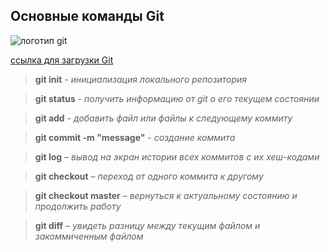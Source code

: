 ## Основные команды Git

![логотип git](git.jpg)

[ссылка для загрузки Git
](https://git-scm.com/downloads)

>**git init** - *инициализация локального репозитория*

>**git status** - *получить информацию от git о его текущем состоянии*

>**git add** - *добавить файл или файлы к следующему коммиту*

>**git commit -m "message"** - *создание коммита*

>**git log** – *вывод на экран истории всех коммитов с их хеш-кодами*

>**git checkout** – *переход от одного коммита к другому*

>__git checkout master__ – *вернуться к актуальному состоянию и продолжить работу*

>**git diff** – *увидеть разницу между текущим файлом и закоммиченным файлом*